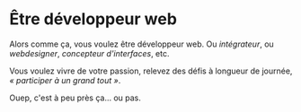 # Être développeur web

Alors comme ça, vous voulez être développeur web. Ou *intégrateur*, ou *webdesigner*, *concepteur d'interfaces*, etc.

Vous voulez vivre de votre passion, relevez des défis à longueur de journée, *« participer à un grand tout »*.

Ouep, c'est à peu près ça… ou pas.
